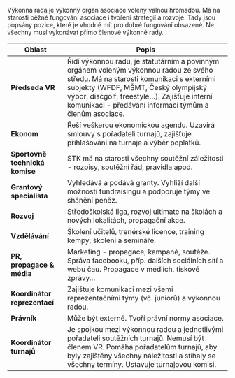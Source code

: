 Výkonná rada je výkonný orgán asociace volený valnou hromadou. Má na starosti běžné fungování asociace i tvoření strategií a rozvoje. Tady jsou popsány pozice, které je vhodné mít pro dobré fungování obsazené. Ne všechny musí vykonávat přímo členové výkonné rady.


| Oblast        | Popis           |
| --- | --- |
| **Předseda VR** | Řídí výkonnou radu, je statutárním a povinným orgánem voleným výkonnou radou ze svého středu. Má na starosti komunikaci s externími subjekty (WFDF, MŠMT, Český olympijský výbor, discgolf, freestyle…). Zajišťuje interní komunikaci - předávání informací týmům a členům asociace. | 
| **Ekonom** | Řeší veškerou ekonomickou agendu. Uzavírá smlouvy s pořadateli turnajů, zajišťuje přihlašování na turnaje a výběr poplatků. |
| **Sportovně technická komise** | STK má na starosti všechny soutěžní záležitosti - rozpisy, soutěžní řád, pravidla apod. |
| **Grantový specialista** | Vyhledává a podává granty. Vyhlíží další možnosti fundraisingu a podporuje týmy ve shánění peněz. |
| **Rozvoj** | Středoškolská liga, rozvoj ultimate na školách a nových lokalitách, propagační akce. |
| **Vzdělávání** | Školení učitelů, trenérské licence, training kempy, školení a semináře. |
| **PR, propagace & média** | Marketing - propagace, kampaně, soutěže. Správa facebooku, příp. dalších sociálních sítí a webu čau. Propagace v médiích, tiskové zprávy… |
| **Koordinátor reprezentací** | Zajištuje komunikaci mezi všemi reprezentačními týmy (vč. juniorů) a výkonnou radou. |
| **Právník** | Může být externě. Tvoří právní normy asociace. |
| **Koordinátor turnajů** | Je spojkou mezi výkonnou radou a jednotlivými pořadateli soutěžních turnajů. Nemusí být členem VR. Pomáhá pořadatelům turnajů, aby byly zajištěny všechny náležitosti a stíhaly se všechny termíny. Ustavuje turnajovou komisi.
